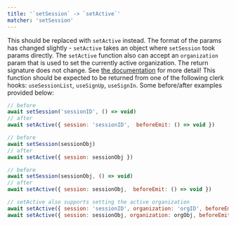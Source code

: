 ```yaml
---
title: '`setSession` -> `setActive`'
matcher: 'setSession'
---
```


This should be replaced with `setActive` instead. The format of the params has changed slightly - `setActive` takes an object where `setSession` took params directly. The `setActive` function also can accept an `organization` param that is used to set the currently active organization. The return signature does not change. See [the documentation](https://clerk.com/docs/references/javascript/clerk/session-methods#set-active) for more detail! This function should be expected to be returned from one of the following clerk hooks: `useSessionList`, `useSignUp`, `useSignIn`. Some before/after examples provided below:

```js
// before
await setSession('sessionID', () => void)
// after
await setActive({ session: 'sessionID',  beforeEmit: () => void })

// before
await setSession(sessionObj)
// after
await setActive({ session: sessionObj })

// before
await setSession(sessionObj, () => void)
// after
await setActive({ session: sessionObj,  beforeEmit: () => void })

// setActive also supports setting the active organization
await setActive({ session: 'sessionID', organization: 'orgID', beforeEmit: () => void })
await setActive({ session: sessionObj, organization: orgObj, beforeEmit: () => void })
```
